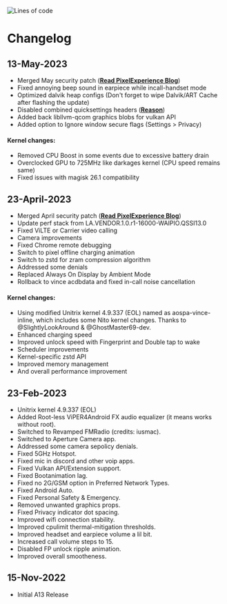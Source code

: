 ![Lines of code](https://img.shields.io/badge/Update%20Status-Active-orange)

# Changelog

## 13-May-2023
- Merged May security patch (<a href="https://blog.pixelexperience.org/2023/05/quick-may-update/" target="blank">**Read PixelExperience Blog**</a>)
- Fixed annoying beep sound in earpiece while incall-handset mode
- Optimized dalvik heap configs (Don't forget to wipe Dalvik/ART Cache after flashing the update)
- Disabled combined quicksettings headers (<a href="https://t.me/anandhansprojects_chat/22687?single" target="blank">**Reason**</a>)
- Added back libllvm-qcom graphics blobs for vulkan API
- Added option to Ignore window secure flags (Settings > Privacy)

#### Kernel changes:
- Removed CPU Boost in some events due to excessive battery drain
- Overclocked GPU to 725MHz like darkages kernel (CPU speed remains same)
- Fixed issues with magisk 26.1 compatibility

## 23-April-2023
- Merged April security patch (<a href="https://blog.pixelexperience.org/2023/04/april-update/" target="blank">**Read PixelExperience Blog**</a>)
- Update perf stack from LA.VENDOR.1.0.r1-16000-WAIPIO.QSSI13.0
- Fixed ViLTE or Carrier video calling
- Camera improvements
- Fixed Chrome remote debugging
- Switch to pixel offline charging animation
- Switch to zstd for zram compression algorithm
- Addressed some denials
- Replaced Always On Display by Ambient Mode
- Rollback to vince acdbdata and fixed in-call noise cancellation

#### Kernel changes:
- Using modified Unitrix kernel 4.9.337 (EOL) named as aospa-vince-inline, which includes some Nito kernel changes. Thanks to @SlightlyLookAround & @GhostMaster69-dev.
- Enhanced charging speed
- Improved unlock speed with Fingerprint and Double tap to wake
- Scheduler improvements
- Kernel-specific zstd API
- Improved memory management
- And overall performance improvement

## 23-Feb-2023
- Unitrix kernel 4.9.337 (EOL)
- Added Root-less ViPER4Android FX audio equalizer (it means works without root).
- Switched to Revamped FMRadio (credits: iusmac).
- Switched to Aperture Camera app.
- Addressed some camera sepolicy denials.
- Fixed 5GHz Hotspot.
- Fixed mic in discord and other voip apps.
- Fixed Vulkan API/Extension support.
- Fixed Bootanimation lag.
- Fixed no 2G/GSM option in Preferred Network Types.
- Fixed Android Auto.
- Fixed Personal Safety & Emergency.
- Removed unwanted graphics props.
- Fixed Privacy indicator dot spacing.
- Improved wifi connection stability.
- Improved cpulimit thermal-mitigation thresholds.
- Improved headset and earpiece volume a lil bit.
- Increased call volume steps to 15.
- Disabled FP unlock ripple animation.
- Improved overall smootheness.

## 15-Nov-2022
- Initial A13 Release
